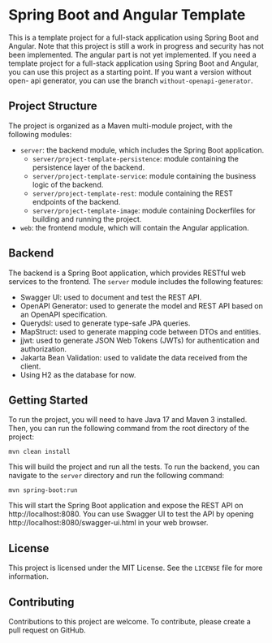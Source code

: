 # Spring Boot and Angular Template

This is a template project for a full-stack application using Spring Boot and Angular.
Note that this project is still a work in progress and security has not been implemented.
The angular part is not yet implemented.
If you need a template project for a full-stack application using Spring Boot and Angular, you can use this project as a
starting point.
If you want a version without open- api generator, you can use the branch `without-openapi-generator`.

## Project Structure

The project is organized as a Maven multi-module project, with the following modules:

- `server`: the backend module, which includes the Spring Boot application.
    - `server/project-template-persistence`: module containing the persistence layer of the backend.
    - `server/project-template-service`: module containing the business logic of the backend.
    - `server/project-template-rest`: module containing the REST endpoints of the backend.
    - `server/project-template-image`: module containing Dockerfiles for building and running the project.
- `web`: the frontend module, which will contain the Angular application.

## Backend

The backend is a Spring Boot application, which provides RESTful web services to the frontend. The `server` module
includes the following features:

- Swagger UI: used to document and test the REST API.
- OpenAPI Generator: used to generate the model and REST API based on an OpenAPI specification.
- Querydsl: used to generate type-safe JPA queries.
- MapStruct: used to generate mapping code between DTOs and entities.
- jjwt: used to generate JSON Web Tokens (JWTs) for authentication and authorization.
- Jakarta Bean Validation: used to validate the data received from the client.
- Using H2 as the database for now.

## Getting Started

To run the project, you will need to have Java 17 and Maven 3 installed. Then, you can run the following command from
the root directory of the project:

    mvn clean install

This will build the project and run all the tests. To run the backend, you can navigate to the `server` directory and
run the following command:

    mvn spring-boot:run

This will start the Spring Boot application and expose the REST API on http://localhost:8080. You can use Swagger UI to
test the API by opening http://localhost:8080/swagger-ui.html in your web browser.

## License

This project is licensed under the MIT License. See the `LICENSE` file for more information.

## Contributing

Contributions to this project are welcome. To contribute, please create a pull request on GitHub.